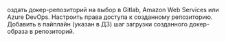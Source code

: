 оздать докер-репозиторий на выбор в Gitlab, Amazon Web Services или Azure DevOps. Настроить права доступа к созданному репозиторию. 
Добавить в пайплайн (указан в ДЗ) шаг загрузки созданного докер-образа в репозиторий.
